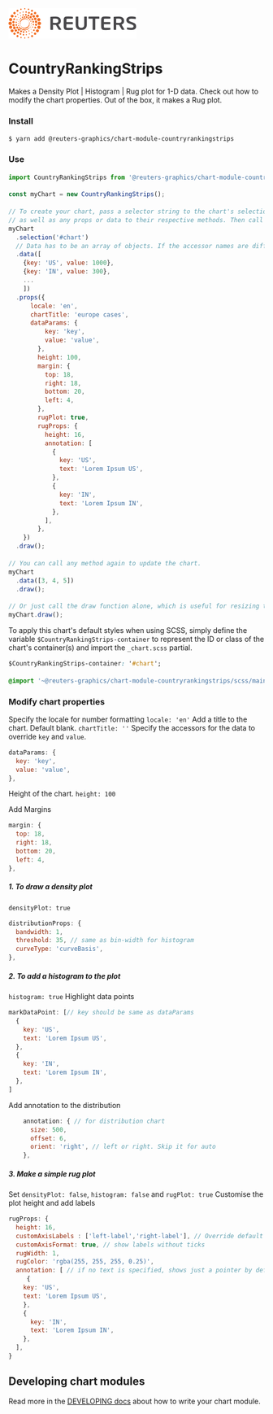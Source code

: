 ![](./badge.svg)

# CountryRankingStrips
Makes a Density Plot | Histogram | Rug plot for 1-D data. Check out how to modify the chart properties. Out of the box, it makes a Rug plot. 

### Install

```
$ yarn add @reuters-graphics/chart-module-countryrankingstrips
```

### Use

```javascript
import CountryRankingStrips from '@reuters-graphics/chart-module-countryrankingstrips';

const myChart = new CountryRankingStrips();

// To create your chart, pass a selector string to the chart's selection method,
// as well as any props or data to their respective methods. Then call draw.
myChart
  .selection('#chart')
  // Data has to be an array of objects. If the accessor names are different, map them in the dataParams prop.
  .data([
    {key: 'US', value: 1000},
    {key: 'IN', value: 300},
    ...
    ]) 
  .props({ 
      locale: 'en',
      chartTitle: 'europe cases',
      dataParams: {
          key: 'key',
          value: 'value',
        },
        height: 100,
        margin: {
          top: 18,
          right: 18,
          bottom: 20,
          left: 4,
        },
        rugPlot: true,
        rugProps: {
          height: 16,
          annotation: [
            {
              key: 'US',
              text: 'Lorem Ipsum US',
            },
            {
              key: 'IN',
              text: 'Lorem Ipsum IN',
            },
          ],
        },
    })
  .draw();

// You can call any method again to update the chart.
myChart
  .data([3, 4, 5])
  .draw();

// Or just call the draw function alone, which is useful for resizing the chart.
myChart.draw();
```

To apply this chart's default styles when using SCSS, simply define the variable `$CountryRankingStrips-container` to represent the ID or class of the chart's container(s) and import the `_chart.scss` partial.

```CSS
$CountryRankingStrips-container: '#chart';

@import '~@reuters-graphics/chart-module-countryrankingstrips/scss/main';
```

### Modify chart properties

Specify the locale for number formatting ```locale: 'en'``` 
Add a title to the chart. Default blank. ```chartTitle: ''``` 
Specify the accessors for the data to override ```key``` and ```value```.
```javascript
dataParams: {
  key: 'key',
  value: 'value',
},
```
Height of the chart. ```height: 100```

Add Margins
```javascript
margin: {
  top: 18,
  right: 18,
  bottom: 20,
  left: 4,
},
```

##### 1. To draw a density plot
```densityPlot: true```
```javascript
distributionProps: {
  bandwidth: 1,
  threshold: 35, // same as bin-width for histogram
  curveType: 'curveBasis',
},
```
##### 2. To add a histogram to the plot
```histogram: true```
Highlight data points
```javascript
markDataPoint: [// key should be same as dataParams
  {
    key: 'US',
    text: 'Lorem Ipsum US',
  },
  {
    key: 'IN',
    text: 'Lorem Ipsum IN',
  },
]
```
Add annotation to the distribution
```javascript
    annotation: { // for distribution chart
      size: 500,
      offset: 6,
      orient: 'right', // left or right. Skip it for auto
    },
```
##### 3. Make a simple rug plot
Set ```densityPlot: false```, ```histogram: false``` and ```rugPlot: true```
Customise the plot height and add labels
```javascript
rugProps: {
  height: 16,
  customAxisLabels : ['left-label','right-label'], // Override default min-max number labels
  customAxisFormat: true, // show labels without ticks
  rugWidth: 1,
  rugColor: 'rgba(255, 255, 255, 0.25)',
  annotation: [ // if no text is specified, shows just a pointer by default
     {
    key: 'US',
    text: 'Lorem Ipsum US',
    },
    {
      key: 'IN',
      text: 'Lorem Ipsum IN',
    },
  ],
}
```

## Developing chart modules

Read more in the [DEVELOPING docs](./DEVELOPING.md) about how to write your chart module.
